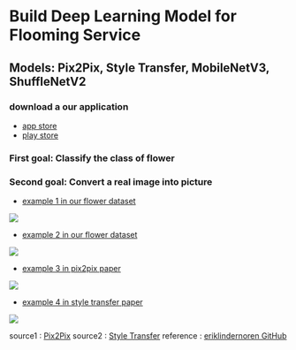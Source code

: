 # Build Deep Learning Model for Flooming Service
## Models: Pix2Pix, Style Transfer, MobileNetV3, ShuffleNetV2
 
### download a our application  
- [app store](https://apps.apple.com/lk/app/flooming/id1642471118)
- [play store](https://play.google.com/store/apps/details?id=com.flooming.flooming)
 
### First goal: Classify the class of flower
### Second goal: Convert a real image into picture

- [example 1 in our flower dataset](https://github.com/project-flooming/Flooming-DeepLearning/blob/main/figure/figure4.JPG)
<img src = "https://github.com/project-flooming/Floming-deeplearning/blob/main/figure/figure4.JPG?raw=true">

- [example 2 in our flower dataset](https://github.com/project-flooming/Flooming-DeepLearning/blob/main/figure/figure5.JPG)
<img src = "https://github.com/project-flooming/Floming-deeplearning/blob/main/figure/figure5.JPG?raw=true">

- [example 3 in pix2pix paper](https://github.com/project-flooming/Flooming-DeepLearning/blob/main/figure/figure1.JPG)  
<img src = "https://github.com/project-flooming/Floming-deeplearning/blob/main/figure/figure1.JPG?raw=true">

- [example 4 in style transfer paper](https://github.com/project-flooming/Flooming-DeepLearning/blob/main/figure/figure2.JPG)
<img src = "https://github.com/project-flooming/Floming-deeplearning/blob/main/figure/figure2.JPG?raw=true">



source1 : [Pix2Pix](https://arxiv.org/abs/1611.07004)
source2 : [Style Transfer](https://arxiv.org/abs/1508.06576)
reference : [eriklindernoren GitHub](https://github.com/eriklindernoren/Fast-Neural-Style-Transfer)
